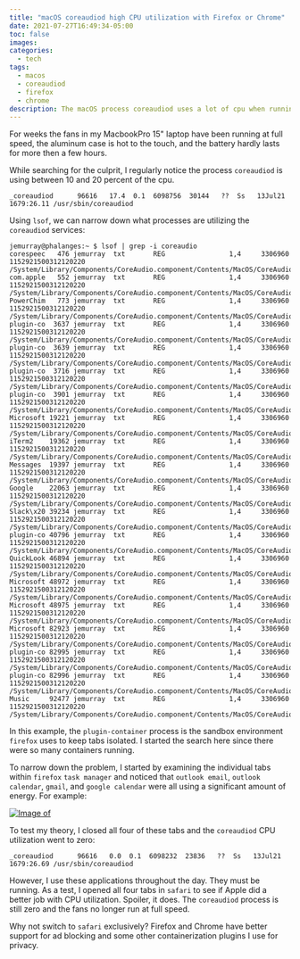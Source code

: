```yaml
---
title: "macOS coreaudiod high CPU utilization with Firefox or Chrome"
date: 2021-07-27T16:49:34-05:00
toc: false
images:
categories:
  - tech
tags: 
  - macos
  - coreaudiod
  - firefox
  - chrome
description: The macOS process coreaudiod uses a lot of cpu when running Office365 and/or Google online web based office suite software.
---
```


For weeks the fans in my MacbookPro 15" laptop have been running at full speed, the aluminum case is hot to the touch, and the battery hardly lasts for more then a few hours. 

While searching for the culprit, I regularly notice the process `coreaudiod` is using between 10 and 20 percent of the cpu.

```
_coreaudiod      96616   17.4  0.1  6098756  30144   ??  Ss   13Jul21 1679:26.11 /usr/sbin/coreaudiod
```

Using `lsof`, we can narrow down what processes are utilizing the `coreaudiod` services:

```
jemurray@phalanges:~ $ lsof | grep -i coreaudio
corespeec   476 jemurray  txt       REG                1,4     3306960 1152921500312120220 /System/Library/Components/CoreAudio.component/Contents/MacOS/CoreAudio
com.apple   552 jemurray  txt       REG                1,4     3306960 1152921500312120220 /System/Library/Components/CoreAudio.component/Contents/MacOS/CoreAudio
PowerChim   773 jemurray  txt       REG                1,4     3306960 1152921500312120220 /System/Library/Components/CoreAudio.component/Contents/MacOS/CoreAudio
plugin-co  3637 jemurray  txt       REG                1,4     3306960 1152921500312120220 /System/Library/Components/CoreAudio.component/Contents/MacOS/CoreAudio
plugin-co  3639 jemurray  txt       REG                1,4     3306960 1152921500312120220 /System/Library/Components/CoreAudio.component/Contents/MacOS/CoreAudio
plugin-co  3716 jemurray  txt       REG                1,4     3306960 1152921500312120220 /System/Library/Components/CoreAudio.component/Contents/MacOS/CoreAudio
plugin-co  3901 jemurray  txt       REG                1,4     3306960 1152921500312120220 /System/Library/Components/CoreAudio.component/Contents/MacOS/CoreAudio
Microsoft 19221 jemurray  txt       REG                1,4     3306960 1152921500312120220 /System/Library/Components/CoreAudio.component/Contents/MacOS/CoreAudio
iTerm2    19362 jemurray  txt       REG                1,4     3306960 1152921500312120220 /System/Library/Components/CoreAudio.component/Contents/MacOS/CoreAudio
Messages  19397 jemurray  txt       REG                1,4     3306960 1152921500312120220 /System/Library/Components/CoreAudio.component/Contents/MacOS/CoreAudio
Google    22063 jemurray  txt       REG                1,4     3306960 1152921500312120220 /System/Library/Components/CoreAudio.component/Contents/MacOS/CoreAudio
Slack\x20 39234 jemurray  txt       REG                1,4     3306960 1152921500312120220 /System/Library/Components/CoreAudio.component/Contents/MacOS/CoreAudio
plugin-co 40796 jemurray  txt       REG                1,4     3306960 1152921500312120220 /System/Library/Components/CoreAudio.component/Contents/MacOS/CoreAudio
QuickLook 46894 jemurray  txt       REG                1,4     3306960 1152921500312120220 /System/Library/Components/CoreAudio.component/Contents/MacOS/CoreAudio
Microsoft 48972 jemurray  txt       REG                1,4     3306960 1152921500312120220 /System/Library/Components/CoreAudio.component/Contents/MacOS/CoreAudio
Microsoft 48975 jemurray  txt       REG                1,4     3306960 1152921500312120220 /System/Library/Components/CoreAudio.component/Contents/MacOS/CoreAudio
Microsoft 82923 jemurray  txt       REG                1,4     3306960 1152921500312120220 /System/Library/Components/CoreAudio.component/Contents/MacOS/CoreAudio
plugin-co 82995 jemurray  txt       REG                1,4     3306960 1152921500312120220 /System/Library/Components/CoreAudio.component/Contents/MacOS/CoreAudio
plugin-co 82996 jemurray  txt       REG                1,4     3306960 1152921500312120220 /System/Library/Components/CoreAudio.component/Contents/MacOS/CoreAudio
Music     92477 jemurray  txt       REG                1,4     3306960 1152921500312120220 /System/Library/Components/CoreAudio.component/Contents/MacOS/CoreAudio
```

In this example, the `plugin-container` process is the sandbox environment `firefox` uses to keep tabs isolated. I started the search here since there were so many containers running.

To narrow down the problem, I started by examining the individual tabs within `firefox` `task manager` and noticed that `outlook email`, `outlook calendar`, `gmail`, and `google calendar` were all using a significant amount of energy.  For example:

[![Image of ](/images/2021-07-27-17-02-40.png)](/images/2021-07-27-17-02-40.png)

To test my theory, I closed all four of these tabs and the `coreaudiod` CPU utilization went to zero:

```
_coreaudiod      96616   0.0  0.1  6098232  23836   ??  Ss   13Jul21 1679:26.69 /usr/sbin/coreaudiod
```

However, I use these applications throughout the day. They must be running. As a test, I opened all four tabs in `safari` to see if Apple did a better job with CPU utilization.  Spoiler, it does.  The `coreaudiod` process is still zero and the fans no longer run at full speed.

Why not switch to `safari` exclusively? Firefox and Chrome have better support for ad blocking and some other containerization plugins I use for privacy.